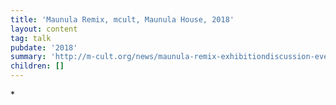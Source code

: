```yaml
---
title: 'Maunula Remix, mcult, Maunula House, 2018'
layout: content
tag: talk
pubdate: '2018'
summary: 'http://m-cult.org/news/maunula-remix-exhibitiondiscussion-event-2810'
children: []
---
```

\*
